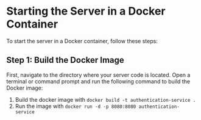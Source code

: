 # Starting the Server in a Docker Container

To start the server in a Docker container, follow these steps:

## Step 1: Build the Docker Image

First, navigate to the directory where your server code is located. Open a terminal or command prompt and run the following command to build
the Docker image:

1. Build the docker image with `docker build -t authentication-service .`
2. Run the image with `docker run -d -p 8080:8080 authentication-service`
